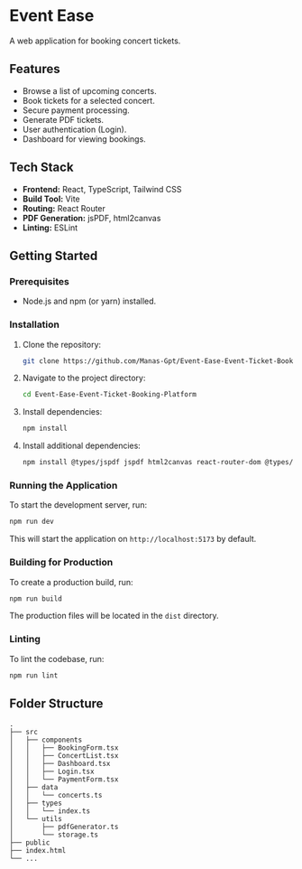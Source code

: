 # Event Ease

A web application for booking concert tickets.

## Features

*   Browse a list of upcoming concerts.
*   Book tickets for a selected concert.
*   Secure payment processing.
*   Generate PDF tickets.
*   User authentication (Login).
*   Dashboard for viewing bookings.

## Tech Stack

*   **Frontend:** React, TypeScript, Tailwind CSS
*   **Build Tool:** Vite
*   **Routing:** React Router
*   **PDF Generation:** jsPDF, html2canvas
*   **Linting:** ESLint

## Getting Started

### Prerequisites

*   Node.js and npm (or yarn) installed.

### Installation

1.  Clone the repository:
    ```bash
    git clone https://github.com/Manas-Gpt/Event-Ease-Event-Ticket-Booking-Platform.git
    ```
2.  Navigate to the project directory:
    ```bash
    cd Event-Ease-Event-Ticket-Booking-Platform
    ```
3.  Install dependencies:
    ```bash
    npm install
    ```
4.  Install additional dependencies:
    ```bash
    npm install @types/jspdf jspdf html2canvas react-router-dom @types/react-router-dom
    ```

### Running the Application

To start the development server, run:

```bash
npm run dev
```

This will start the application on `http://localhost:5173` by default.

### Building for Production

To create a production build, run:

```bash
npm run build
```

The production files will be located in the `dist` directory.

### Linting

To lint the codebase, run:

```bash
npm run lint
```

## Folder Structure

```
.
├── src
│   ├── components
│   │   ├── BookingForm.tsx
│   │   ├── ConcertList.tsx
│   │   ├── Dashboard.tsx
│   │   ├── Login.tsx
│   │   └── PaymentForm.tsx
│   ├── data
│   │   └── concerts.ts
│   ├── types
│   │   └── index.ts
│   └── utils
│       ├── pdfGenerator.ts
│       └── storage.ts
├── public
├── index.html
└── ...
```
